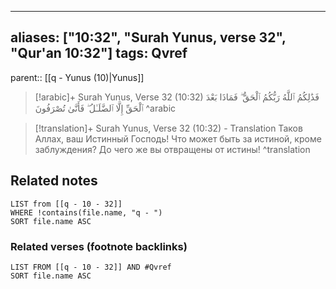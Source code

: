 
---
aliases: ["10:32", "Surah Yunus, verse 32", "Qur'an 10:32"]
tags: Qvref
---

parent:: [[q - Yunus (10)|Yunus]]

> [!arabic]+ Surah Yunus, Verse 32 (10:32)
> <span class="quran-arabic">فَذَٰلِكُمُ ٱللَّهُ رَبُّكُمُ ٱلْحَقُّ ۖ فَمَاذَا بَعْدَ ٱلْحَقِّ إِلَّا ٱلضَّلَـٰلُ ۖ فَأَنَّىٰ تُصْرَفُونَ</span>
^arabic

> [!translation]+ Surah Yunus, Verse 32 (10:32) - Translation
> Таков Аллах, ваш Истинный Господь! Что может быть за истиной, кроме заблуждения? До чего же вы отвращены от истины!
^translation



## Related notes
```dataview
LIST from [[q - 10 - 32]]
WHERE !contains(file.name, "q - ")
SORT file.name ASC
```

### Related verses (footnote backlinks)
```dataview
LIST FROM [[q - 10 - 32]] AND #Qvref
SORT file.name ASC
```

